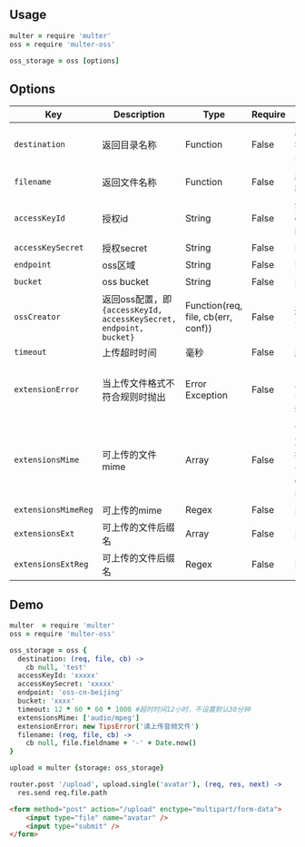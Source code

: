 Usage
-------
```coffee
multer = require 'multer'
oss = require 'multer-oss'

oss_storage = oss [options]
```

Options
----------
Key | Description | Type | Require | Note
--- | ----------- | ---- | ------- | ----
`destination` | 返回目录名称 | Function | False | 默认返回空字符串，即无目录
`filename` | 返回文件名称 | Function | False | 默认当前时间戳
`accessKeyId` | 授权id | String | False | 如果存在ossCreator时，无需设置
`accessKeySecret` | 授权secret | String | False | 同上
`endpoint` | oss区域 | String | False | 同上
`bucket` | oss bucket | String | False | 同上
`ossCreator` | 返回oss配置，即`{accessKeyId, accessKeySecret, endpoint, bucket}` | Function(req, file, cb(err, conf)) | False | 通过cb回调配置
`timeout` | 上传超时时间 | 毫秒 | False | 默认60秒
`extensionError` | 当上传文件格式不符合规则时抛出 | Error Exception | False | 当设置了规则此项必须设置，否则会出错
`extensionsMime` | 可上传的文件mime | Array | False | 设置后会检查文件类型是否符合，不符合会抛出extensionError的设置
`extensionsMimeReg` | 可上传的mime | Regex | False | 同上
`extensionsExt` | 可上传的文件后缀名 | Array | False | 同上
`extensionsExtReg` | 可上传的文件后缀名 | Regex | False | 同上

Demo
-------
```coffee
multer  = require 'multer'
oss = require 'multer-oss'

oss_storage = oss {
  destination: (req, file, cb) ->
    cb null, 'test'
  accessKeyId: 'xxxxx'
  accessKeySecret: 'xxxxx'
  endpoint: 'oss-cn-beijing'
  bucket: 'xxxx'
  timeout: 12 * 60 * 60 * 1000 #超时时间12小时，不设置默认30分钟
  extensionsMime: ['audio/mpeg']
  extensionError: new TipsError('请上传音频文件')
  filename: (req, file, cb) ->
    cb null, file.fieldname + '-' + Date.now()
}

upload = multer {storage: oss_storage}

router.post '/upload', upload.single('avatar'), (req, res, next) ->
  res.send req.file.path
```

```html
<form method="post" action="/upload" enctype="multipart/form-data">
    <input type="file" name="avatar" />
    <input type="submit" />
</form>
```
